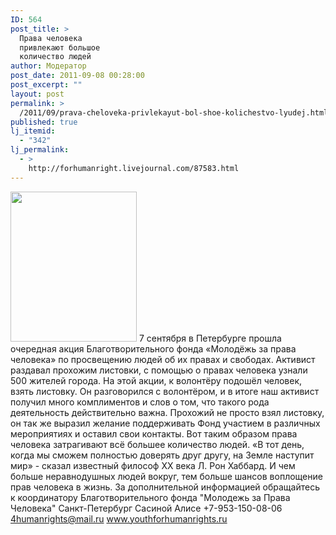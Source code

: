 ```yaml
---
ID: 564
post_title: >
  Права человека
  привлекают большое
  количество людей
author: Модератор
post_date: 2011-09-08 00:28:00
post_excerpt: ""
layout: post
permalink: >
  /2011/09/prava-cheloveka-privlekayut-bol-shoe-kolichestvo-lyudej.html
published: true
lj_itemid:
  - "342"
lj_permalink:
  - >
    http://forhumanright.livejournal.com/87583.html
---
```

<a href="http://pics.livejournal.com/forhumanright/pic/00008r2h/"><img src="http://pics.livejournal.com/forhumanright/pic/00008r2h" width="202" height="240" border='0'/></a> 7 сентября в Петербурге прошла очередная акция Благотворительного фонда «Молодёжь за права человека» по просвещению людей об их правах и свободах. Активист раздавал прохожим листовки, с помощью о правах человека узнали 500 жителей города.
На этой акции, к волонтёру подошёл человек, взять листовку. Он разговорился с волонтёром, и в итоге наш активист получил много комплиментов и слов о том, что такого рода деятельность действительно важна. Прохожий не просто взял листовку, он так же выразил желание поддерживать Фонд участием в различных мероприятиях и оставил свои контакты. Вот таким образом права человека затрагивают всё большее количество людей.
«В тот день, когда мы сможем полностью доверять друг другу, на Земле наступит мир» - сказал известный философ ХХ века Л. Рон Хаббард. И чем больше неравнодушных людей вокруг, тем больше шансов воплощение прав человека в жизнь.
За дополнительной информацией обращайтесь к координатору
Благотворительного фонда
"Молодежь за Права Человека" Санкт-Петербург 
Сасиной Алисе 
+7-953-150-08-06 
4humanrights@mail.ru
www.youthforhumanrights.ru